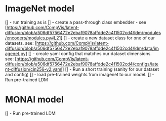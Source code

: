 
# ImageNet model
[] - run training as is
[] - create a pass-through class embedder - see 
[https://github.com/CompVis/latent-diffusion/blob/a506df5756472e2ebaf9078affdde2c4f1502cd4/ldm/modules/encoders/modules.py#L21]
[] - create a new dataset class for one of our datasets. see:
[https://github.com/CompVis/latent-diffusion/blob/a506df5756472e2ebaf9078affdde2c4f1502cd4/ldm/data/imagenet.py]
[] - create yaml config that matches our dataset dimensions. see:
[https://github.com/CompVis/latent-diffusion/blob/a506df5756472e2ebaf9078affdde2c4f1502cd4/configs/latent-diffusion/cin256-v2.yaml]
[] - Run a short training (sanity for our dataset and config)
[] - load pre-trained weights from imagenet to our model.
[] - Run pre-trained LDM

# MONAI model
[] - Run pre-trained LDM

